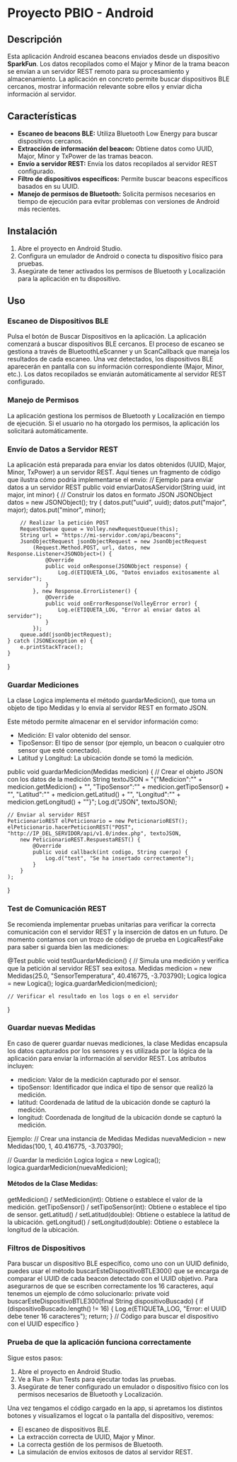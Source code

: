 # Proyecto PBIO - Android

## Descripción

Esta aplicación Android escanea beacons enviados desde un dispositivo **SparkFun**. 
Los datos recopilados como el Major y Minor de la trama beacon se envían a un servidor REST remoto para su procesamiento y almacenamiento. 
La aplicación en concreto permite buscar dispositivos BLE cercanos, mostrar información relevante sobre ellos y enviar dicha información al servidor. 

## Características

- **Escaneo de beacons BLE:** Utiliza Bluetooth Low Energy para buscar dispositivos cercanos.
- **Extracción de información del beacon:** Obtiene datos como UUID, Major, Minor y TxPower de las tramas beacon.
- **Envío a servidor REST:** Envía los datos recopilados al servidor REST configurado.
- **Filtro de dispositivos específicos:** Permite buscar beacons específicos basados en su UUID.
- **Manejo de permisos de Bluetooth:** Solicita permisos necesarios en tiempo de ejecución para evitar problemas con versiones de Android más recientes.

## Instalación

1. Abre el proyecto en Android Studio.
2. Configura un emulador de Android o conecta tu dispositivo físico para pruebas.
3. Asegúrate de tener activados los permisos de Bluetooth y Localización para la aplicación en tu dispositivo.


## Uso

### Escaneo de Dispositivos BLE
Pulsa el botón de Buscar Dispositivos en la aplicación.
La aplicación comenzará a buscar dispositivos BLE cercanos. El proceso de escaneo se gestiona a través de BluetoothLeScanner y un ScanCallback que maneja los resultados de cada escaneo.
Una vez detectados, los dispositivos BLE aparecerán en pantalla con su información correspondiente (Major, Minor, etc.).
Los datos recopilados se enviarán automáticamente al servidor REST configurado.


### Manejo de Permisos
La aplicación gestiona los permisos de Bluetooth y Localización en tiempo de ejecución. Si el usuario no ha otorgado los permisos, la aplicación los solicitará automáticamente.


### Envío de Datos a Servidor REST
La aplicación está preparada para enviar los datos obtenidos (UUID, Major, Minor, TxPower) a un servidor REST. Aquí tienes un fragmento de código que ilustra cómo podría implementarse el envío:
// Ejemplo para enviar datos a un servidor REST 
public void enviarDatosAServidor(String uuid, int major, int minor) {
    // Construir los datos en formato JSON
    JSONObject datos = new JSONObject();
    try {
        datos.put("uuid", uuid);
        datos.put("major", major);
        datos.put("minor", minor);

        // Realizar la petición POST
        RequestQueue queue = Volley.newRequestQueue(this);
        String url = "https://mi-servidor.com/api/beacons";
        JsonObjectRequest jsonObjectRequest = new JsonObjectRequest
            (Request.Method.POST, url, datos, new Response.Listener<JSONObject>() {
                @Override
                public void onResponse(JSONObject response) {
                    Log.d(ETIQUETA_LOG, "Datos enviados exitosamente al servidor");
                }
            }, new Response.ErrorListener() {
                @Override
                public void onErrorResponse(VolleyError error) {
                    Log.e(ETIQUETA_LOG, "Error al enviar datos al servidor");
                }
            });
        queue.add(jsonObjectRequest);
    } catch (JSONException e) {
        e.printStackTrace();
    }
}


### Guardar Mediciones
La clase Logica implementa el método guardarMedicion(), que toma un objeto de tipo Medidas y lo envía al servidor REST en formato JSON.

Este método permite almacenar en el servidor información como:
- Medición: El valor obtenido del sensor.
- TipoSensor: El tipo de sensor (por ejemplo, un beacon o cualquier otro sensor que esté conectado).
- Latitud y Longitud: La ubicación donde se tomó la medición.

public void guardarMedicion(Medidas medicion) {
    // Crear el objeto JSON con los datos de la medición
    String textoJSON = "{\"Medicion\":\"" + medicion.getMedicion() + "\", \"TipoSensor\":\"" 
        + medicion.getTipoSensor() + "\", \"Latitud\":\"" + medicion.getLatitud() 
        + "\", \"Longitud\":\"" + medicion.getLongitud() + "\"}";
    Log.d("JSON", textoJSON);

    // Enviar al servidor REST
    PeticionarioREST elPeticionario = new PeticionarioREST();
    elPeticionario.hacerPeticionREST("POST", "http://IP_DEL_SERVIDOR/api/v1.0/index.php", textoJSON,
        new PeticionarioREST.RespuestaREST() {
            @Override
            public void callback(int codigo, String cuerpo) {
                Log.d("test", "Se ha insertado correctamente");
            }
        }
    );
}


### Test de Comunicación REST
Se recomienda implementar pruebas unitarias para verificar la correcta comunicación con el servidor REST y la inserción de datos en un futuro.
De momento contamos con un trozo de código de prueba en LogicaRestFake para saber si guarda bien las mediciones:

@Test
public void testGuardarMedicion() {
    // Simula una medición y verifica que la petición al servidor REST sea exitosa.
    Medidas medicion = new Medidas(25.0, "SensorTemperatura", 40.416775, -3.703790);
    Logica logica = new Logica();
    logica.guardarMedicion(medicion);

    // Verificar el resultado en los logs o en el servidor
}


### Guardar nuevas Medidas
En caso de querer guardar nuevas mediciones, la clase Medidas encapsula los datos capturados por los sensores y es utilizada por la lógica de la aplicación para enviar la información al servidor REST. 
Los atributos incluyen:
- medicion: Valor de la medición capturado por el sensor.
- tipoSensor: Identificador que indica el tipo de sensor que realizó la medición.
- latitud: Coordenada de latitud de la ubicación donde se capturó la medición.
- longitud: Coordenada de longitud de la ubicación donde se capturó la medición.

Ejemplo:
// Crear una instancia de Medidas
Medidas nuevaMedicion = new Medidas(100, 1, 40.416775, -3.703790);

// Guardar la medición
Logica logica = new Logica();
logica.guardarMedicion(nuevaMedicion);

#### Métodos de la Clase Medidas:
getMedicion() / setMedicion(int): Obtiene o establece el valor de la medición.
getTipoSensor() / setTipoSensor(int): Obtiene o establece el tipo de sensor.
getLatitud() / setLatitud(double): Obtiene o establece la latitud de la ubicación.
getLongitud() / setLongitud(double): Obtiene o establece la longitud de la ubicación.



### Filtros de Dispositivos
Para buscar un dispositivo BLE específico, como uno con un UUID definido, puedes usar el método buscarEsteDispositivoBTLE300() que se encarga de comparar el UUID de cada beacon detectado con el UUID objetivo.
Para asegurarnos de que se escriben correctamente los 16 caracteres, aquí tenemos un ejemplo de cómo solucionarlo:
private void buscarEsteDispositivoBTLE300(final String dispositivoBuscado) {
    if (dispositivoBuscado.length() != 16) {
        Log.e(ETIQUETA_LOG, "Error: el UUID debe tener 16 caracteres");
        return;
    }
    // Código para buscar el dispositivo con el UUID específico
}


### Prueba de que la aplicación funciona correctamente
Sigue estos pasos:
1. Abre el proyecto en Android Studio.
2. Ve a Run > Run Tests para ejecutar todas las pruebas.
3. Asegúrate de tener configurado un emulador o dispositivo físico con los permisos necesarios de Bluetooth y Localización.

Una vez tengamos el código cargado en la app, si apretamos los distintos botones y visualizamos el logcat o la pantalla del dispositivo, veremos:
- El escaneo de dispositivos BLE.
- La extracción correcta de UUID, Major y Minor.
- La correcta gestión de los permisos de Bluetooth.
- La simulación de envíos exitosos de datos al servidor REST.